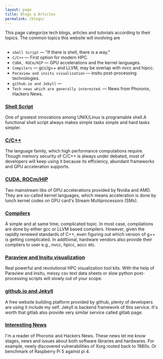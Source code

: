 ```yaml
---
layout: page
title: Blogs & Articles
permalink: /blogs/
---
```



This page categorize tech blogs, articles and tutorials according to their topics. The common topics this website will involving are
##
 - `shell Script` &mdash; "If there is shell, there is a way."
 - `C/C++` &mdash; First option for modern HPC.
 - `CUDA, ROCm/HIP` &mdash; GPU accelerations and the kernel languages.
 - `Compilers` &mdash; gcc/g++ and LLVM, may be overlap with nvcc and hipcc.
 - `Paraview and insitu visualization` &mdash; insitu post-processing technologies.
 - `github.io and Jekyll` &mdash; 
 - `Tech news which are generally interested`. &mdash; News from Phoronix, Hackers News.



### [Shell Script](./blogs_pages/shell_script.md)
<p>
One of greatest innovations among UNIX/Linux is programable shell.A functional shell script always makes simple tasks simple and hard tasks simpler.
</p>  


### [C/C++](./blogs_pages/c_cpp.md)
<p>
The language family, which high performance computations require. Though memory security of C/C++ is always under debated, most of developers will keep using it because its efficiency, abundant frameworks and GPU acceleration supports.
</p>


### [CUDA, ROCm/HIP](./blogs_pages/CUDA_ROCm-HIP.md)
<p>
Two mainstream libs of GPU accelerations provided by Nvidia and AMD. They are so-called kernel languages, which means acceleration is done by lunch kernel codes on GPU card's Stream Multiprocessors (SMs).
</p>


### [Compilers](./blogs_pages/Compilers.md)
<p>
À simple and at same time, complicated topic. In most case, compilations are done by either gcc or LLVM based compilers. However, given the rapidly renewed standards of C++, even figuring out which version of g++ is getting complicated. In additional, hardware vendors also provide their compliers to user e.g., nvcc, hpicc, aocc etc.
</p>


### [Paraview and Insitu visualization](./blogs_pages/Paraview_insitu.md)
<p>
Real powerful and revolutional HPC visualization tool kits. With the help of Paraview and insitu, messy csv text data sheets or slow python post-processing scripts will slowly out of your scope.
</p>

### [github.io and Jekyll](./blogs_pages/github.io_jekyll.md)
<p>
A free website building platform provided by github, plenty of developers are using it include my self. Jekyll is backend framework of this service. It's worth that gitlab also provide very similar service called gitlab page.
</p>


### [Interesting News](./blogs_pages/Interesting_News.md)
<p>
I'm a reader of Phoronix and Hackers News. These news let me know stages, news and issues about both software libraries and hardwares. For example, newly discovered vulnerabilities of Xorg rooted back to 1980s. Or benchmark of Raspberry Pi 5 against pi 4.
</p> 